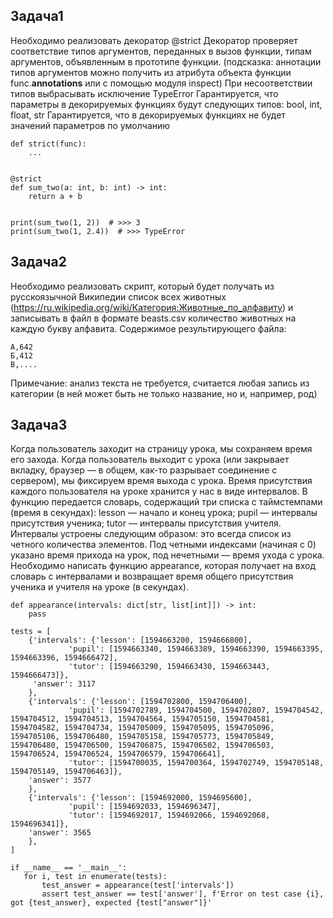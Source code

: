 ## Задача1

Необходимо реализовать декоратор @strict Декоратор проверяет соответствие типов аргументов, переданных в вызов функции, типам аргументов, объявленным в прототипе функции.
(подсказка: аннотации типов аргументов можно получить из атрибута объекта функции func.__annotations__ или с помощью модуля inspect) 
При несоответствии типов выбрасывать исключение TypeError 
Гарантируется, что параметры в декорируемых функциях будут следующих типов: 
bool, int, float, str Гарантируется, что в декорируемых функциях не будет значений параметров по умолчанию

```
def strict(func):
    ...


@strict
def sum_two(a: int, b: int) -> int:
    return a + b


print(sum_two(1, 2))  # >>> 3
print(sum_two(1, 2.4))  # >>> TypeError
```

## Задача2
Необходимо реализовать скрипт, который будет получать из русскоязычной Википедии список всех животных 
(https://ru.wikipedia.org/wiki/Категория:Животные_по_алфавиту) и записывать в файл в формате beasts.csv количество животных на каждую букву алфавита.
Содержимое результирующего файла:
```
А,642
Б,412
В,....
```
Примечание: анализ текста не требуется, считается любая запись из категории (в ней может быть не только название, но и, например, род)

## Задача3
Когда пользователь заходит на страницу урока, мы сохраняем время его захода. Когда пользователь выходит с урока (или закрывает вкладку, браузер — в общем, как-то разрывает соединение с сервером), мы фиксируем время выхода с урока. Время присутствия каждого пользователя на уроке хранится у нас в виде интервалов. В функцию передается словарь, содержащий три списка с таймстемпами (время в секундах): lesson — начало и конец урока; pupil — интервалы присутствия ученика; tutor — интервалы присутствия учителя. Интервалы устроены следующим образом: это всегда список из четного количества элементов. Под четными индексами (начиная с 0) указано время прихода на урок, под нечетными — время ухода с урока. Необходимо написать функцию appearance, которая получает на вход словарь с интервалами и возвращает время общего присутствия ученика и учителя на уроке (в секундах).

```
def appearance(intervals: dict[str, list[int]]) -> int:
    pass

tests = [
    {'intervals': {'lesson': [1594663200, 1594666800],
             'pupil': [1594663340, 1594663389, 1594663390, 1594663395, 1594663396, 1594666472],
             'tutor': [1594663290, 1594663430, 1594663443, 1594666473]},
     'answer': 3117
    },
    {'intervals': {'lesson': [1594702800, 1594706400],
             'pupil': [1594702789, 1594704500, 1594702807, 1594704542, 1594704512, 1594704513, 1594704564, 1594705150, 1594704581, 1594704582, 1594704734, 1594705009, 1594705095, 1594705096, 1594705106, 1594706480, 1594705158, 1594705773, 1594705849, 1594706480, 1594706500, 1594706875, 1594706502, 1594706503, 1594706524, 1594706524, 1594706579, 1594706641],
             'tutor': [1594700035, 1594700364, 1594702749, 1594705148, 1594705149, 1594706463]},
    'answer': 3577
    },
    {'intervals': {'lesson': [1594692000, 1594695600],
             'pupil': [1594692033, 1594696347],
             'tutor': [1594692017, 1594692066, 1594692068, 1594696341]},
    'answer': 3565
    },
]

if __name__ == '__main__':
   for i, test in enumerate(tests):
       test_answer = appearance(test['intervals'])
       assert test_answer == test['answer'], f'Error on test case {i}, got {test_answer}, expected {test["answer"]}'
```

